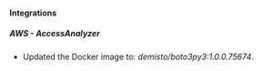 #### Integrations
##### AWS - AccessAnalyzer
- Updated the Docker image to: *demisto/boto3py3:1.0.0.75674*.
